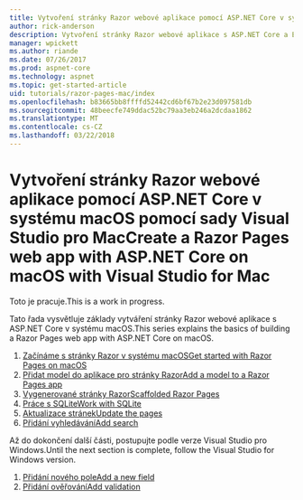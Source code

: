 ```yaml
---
title: Vytvoření stránky Razor webové aplikace pomocí ASP.NET Core v systému macOS pomocí sady Visual Studio pro Mac
author: rick-anderson
description: Vytvoření stránky Razor webové aplikace s ASP.NET Core a EF jádra.
manager: wpickett
ms.author: riande
ms.date: 07/26/2017
ms.prod: aspnet-core
ms.technology: aspnet
ms.topic: get-started-article
uid: tutorials/razor-pages-mac/index
ms.openlocfilehash: b83665bb8ffffd52442cd6bf67b2e23d097581db
ms.sourcegitcommit: 48beecfe749ddac52bc79aa3eb246a2dcdaa1862
ms.translationtype: MT
ms.contentlocale: cs-CZ
ms.lasthandoff: 03/22/2018
---
```

# <a name="create-a-razor-pages-web-app-with-aspnet-core-on-macos-with-visual-studio-for-mac"></a><span data-ttu-id="7475c-103">Vytvoření stránky Razor webové aplikace pomocí ASP.NET Core v systému macOS pomocí sady Visual Studio pro Mac</span><span class="sxs-lookup"><span data-stu-id="7475c-103">Create a Razor Pages web app with ASP.NET Core on macOS with Visual Studio for Mac</span></span>

<span data-ttu-id="7475c-104">Toto je pracuje.</span><span class="sxs-lookup"><span data-stu-id="7475c-104">This is a work in progress.</span></span>

<span data-ttu-id="7475c-105">Tato řada vysvětluje základy vytváření stránky Razor webové aplikace s ASP.NET Core v systému macOS.</span><span class="sxs-lookup"><span data-stu-id="7475c-105">This series explains the basics of building a Razor Pages web app with ASP.NET Core on macOS.</span></span>

1. [<span data-ttu-id="7475c-106">Začínáme s stránky Razor v systému macOS</span><span class="sxs-lookup"><span data-stu-id="7475c-106">Get started with Razor Pages on macOS</span></span>](xref:tutorials/razor-pages-mac/razor-pages-start)
1. [<span data-ttu-id="7475c-107">Přidat model do aplikace pro stránky Razor</span><span class="sxs-lookup"><span data-stu-id="7475c-107">Add a model to a Razor Pages app</span></span>](xref:tutorials/razor-pages-mac/model)
1. [<span data-ttu-id="7475c-108">Vygenerované stránky Razor</span><span class="sxs-lookup"><span data-stu-id="7475c-108">Scaffolded Razor Pages</span></span>](xref:tutorials/razor-pages-mac/page)
1. [<span data-ttu-id="7475c-109">Práce s SQLite</span><span class="sxs-lookup"><span data-stu-id="7475c-109">Work with SQLite</span></span>](xref:tutorials/razor-pages-mac/sql)
1. [<span data-ttu-id="7475c-110">Aktualizace stránek</span><span class="sxs-lookup"><span data-stu-id="7475c-110">Update the pages</span></span>](xref:tutorials/razor-pages-mac/da1)
1. [<span data-ttu-id="7475c-111">Přidání vyhledávání</span><span class="sxs-lookup"><span data-stu-id="7475c-111">Add search</span></span>](xref:tutorials/razor-pages-mac/search)

<span data-ttu-id="7475c-112">Až do dokončení další části, postupujte podle verze Visual Studio pro Windows.</span><span class="sxs-lookup"><span data-stu-id="7475c-112">Until the next section is complete, follow the Visual Studio for Windows version.</span></span>

1. [<span data-ttu-id="7475c-113">Přidání nového pole</span><span class="sxs-lookup"><span data-stu-id="7475c-113">Add a new field</span></span>](xref:tutorials/razor-pages/new-field)
1. [<span data-ttu-id="7475c-114">Přidání ověřování</span><span class="sxs-lookup"><span data-stu-id="7475c-114">Add validation</span></span>](xref:tutorials/razor-pages/validation)
